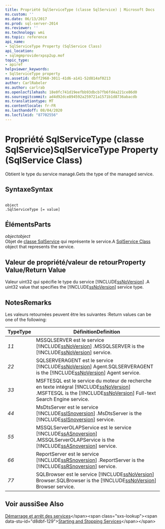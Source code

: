 ```yaml
---
title: Propriété SqlServiceType (classe SqlService) | Microsoft Docs
ms.custom: ''
ms.date: 06/13/2017
ms.prod: sql-server-2014
ms.reviewer: ''
ms.technology: wmi
ms.topic: reference
api_name:
- SqlServiceType Property (SqlService Class)
api_location:
- sqlmgmproviderxpsp2up.mof
topic_type:
- apiref
helpviewer_keywords:
- SqlServiceType property
ms.assetid: dbff2968-3011-41d6-a141-52d814af0213
author: CarlRabeler
ms.author: carlrab
ms.openlocfilehash: 18e0fc741d19eefbb93dbcb7fb6fd4a221ce86d0
ms.sourcegitcommit: ad4d92dce894592a259721a1571b1d8736abacdb
ms.translationtype: MT
ms.contentlocale: fr-FR
ms.lasthandoff: 08/04/2020
ms.locfileid: "87702556"
---
```

# <a name="sqlservicetype-property-sqlservice-class"></a><span data-ttu-id="d8dbf-102">Propriété SqlServiceType (classe SqlService)</span><span class="sxs-lookup"><span data-stu-id="d8dbf-102">SqlServiceType Property (SqlService Class)</span></span>
  <span data-ttu-id="d8dbf-103">Obtient le type du service managé.</span><span class="sxs-lookup"><span data-stu-id="d8dbf-103">Gets the type of the managed service.</span></span>  
  
## <a name="syntax"></a><span data-ttu-id="d8dbf-104">Syntaxe</span><span class="sxs-lookup"><span data-stu-id="d8dbf-104">Syntax</span></span>  
  
```  
  
object  
.SqlServiceType [= value]  
```  
  
## <a name="parts"></a><span data-ttu-id="d8dbf-105">Éléments</span><span class="sxs-lookup"><span data-stu-id="d8dbf-105">Parts</span></span>  
 <span data-ttu-id="d8dbf-106">*object*</span><span class="sxs-lookup"><span data-stu-id="d8dbf-106">*object*</span></span>  
 <span data-ttu-id="d8dbf-107">Objet de [classe SqlService](sqlservice-class.md) qui représente le service.</span><span class="sxs-lookup"><span data-stu-id="d8dbf-107">A [SqlService Class](sqlservice-class.md) object that represents the service.</span></span>  
  
## <a name="property-valuereturn-value"></a><span data-ttu-id="d8dbf-108">Valeur de propriété/valeur de retour</span><span class="sxs-lookup"><span data-stu-id="d8dbf-108">Property Value/Return Value</span></span>  
 <span data-ttu-id="d8dbf-109">Valeur uint32 qui spécifie le type du service [!INCLUDE[ssNoVersion](../../../includes/ssnoversion-md.md)] .</span><span class="sxs-lookup"><span data-stu-id="d8dbf-109">A uint32 value that specifies the [!INCLUDE[ssNoVersion](../../../includes/ssnoversion-md.md)] service type.</span></span>  
  
## <a name="remarks"></a><span data-ttu-id="d8dbf-110">Notes</span><span class="sxs-lookup"><span data-stu-id="d8dbf-110">Remarks</span></span>  
 <span data-ttu-id="d8dbf-111">Les valeurs retournées peuvent être les suivantes :</span><span class="sxs-lookup"><span data-stu-id="d8dbf-111">Return values can be one of the following:</span></span>  
  
|<span data-ttu-id="d8dbf-112">Type</span><span class="sxs-lookup"><span data-stu-id="d8dbf-112">Type</span></span>|<span data-ttu-id="d8dbf-113">Définition</span><span class="sxs-lookup"><span data-stu-id="d8dbf-113">Definition</span></span>|  
|----------|----------------|  
|<span data-ttu-id="d8dbf-114">*1*</span><span class="sxs-lookup"><span data-stu-id="d8dbf-114">*1*</span></span>|<span data-ttu-id="d8dbf-115">MSSQLSERVER est le service [!INCLUDE[ssNoVersion](../../../includes/ssnoversion-md.md)] .</span><span class="sxs-lookup"><span data-stu-id="d8dbf-115">MSSQLSERVER is the [!INCLUDE[ssNoVersion](../../../includes/ssnoversion-md.md)] service.</span></span>|  
|<span data-ttu-id="d8dbf-116">*2*</span><span class="sxs-lookup"><span data-stu-id="d8dbf-116">*2*</span></span>|<span data-ttu-id="d8dbf-117">SQLSERVERAGENT est le service [!INCLUDE[ssNoVersion](../../../includes/ssnoversion-md.md)] Agent.</span><span class="sxs-lookup"><span data-stu-id="d8dbf-117">SQLSERVERAGENT is the [!INCLUDE[ssNoVersion](../../../includes/ssnoversion-md.md)] Agent service.</span></span>|  
|<span data-ttu-id="d8dbf-118">*3*</span><span class="sxs-lookup"><span data-stu-id="d8dbf-118">*3*</span></span>|<span data-ttu-id="d8dbf-119">MSFTESQL est le service du moteur de recherche en texte intégral [!INCLUDE[ssNoVersion](../../../includes/ssnoversion-md.md)] .</span><span class="sxs-lookup"><span data-stu-id="d8dbf-119">MSFTESQL is the [!INCLUDE[ssNoVersion](../../../includes/ssnoversion-md.md)] Full-text Search Engine service.</span></span>|  
|<span data-ttu-id="d8dbf-120">*4*</span><span class="sxs-lookup"><span data-stu-id="d8dbf-120">*4*</span></span>|<span data-ttu-id="d8dbf-121">MsDtsServer est le service [!INCLUDE[ssISnoversion](../../../includes/ssisnoversion-md.md)] .</span><span class="sxs-lookup"><span data-stu-id="d8dbf-121">MsDtsServer is the [!INCLUDE[ssISnoversion](../../../includes/ssisnoversion-md.md)] service.</span></span>|  
|<span data-ttu-id="d8dbf-122">*5*</span><span class="sxs-lookup"><span data-stu-id="d8dbf-122">*5*</span></span>|<span data-ttu-id="d8dbf-123">MSSQLServerOLAPService est le service [!INCLUDE[ssASnoversion](../../../includes/ssasnoversion-md.md)] .</span><span class="sxs-lookup"><span data-stu-id="d8dbf-123">MSSQLServerOLAPService is the [!INCLUDE[ssASnoversion](../../../includes/ssasnoversion-md.md)] service.</span></span>|  
|<span data-ttu-id="d8dbf-124">*6*</span><span class="sxs-lookup"><span data-stu-id="d8dbf-124">*6*</span></span>|<span data-ttu-id="d8dbf-125">ReportServer est le service [!INCLUDE[ssRSnoversion](../../../includes/ssrsnoversion-md.md)] .</span><span class="sxs-lookup"><span data-stu-id="d8dbf-125">ReportServer is the [!INCLUDE[ssRSnoversion](../../../includes/ssrsnoversion-md.md)] service.</span></span>|  
|<span data-ttu-id="d8dbf-126">*7*</span><span class="sxs-lookup"><span data-stu-id="d8dbf-126">*7*</span></span>|<span data-ttu-id="d8dbf-127">SQLBrowser est le service [!INCLUDE[ssNoVersion](../../../includes/ssnoversion-md.md)] Browser.</span><span class="sxs-lookup"><span data-stu-id="d8dbf-127">SQLBrowser is the [!INCLUDE[ssNoVersion](../../../includes/ssnoversion-md.md)] Browser service.</span></span>|  
  
## <a name="see-also"></a><span data-ttu-id="d8dbf-128">Voir aussi</span><span class="sxs-lookup"><span data-stu-id="d8dbf-128">See Also</span></span>  
 <span data-ttu-id="d8dbf-129">[Démarrage et arrêt des services](https://technet.microsoft.com/library/ms174886\(v=sql.105\).aspx)</span><span class="sxs-lookup"><span data-stu-id="d8dbf-129">[Starting and Stopping Services](https://technet.microsoft.com/library/ms174886\(v=sql.105\).aspx)</span></span>  
  
  
